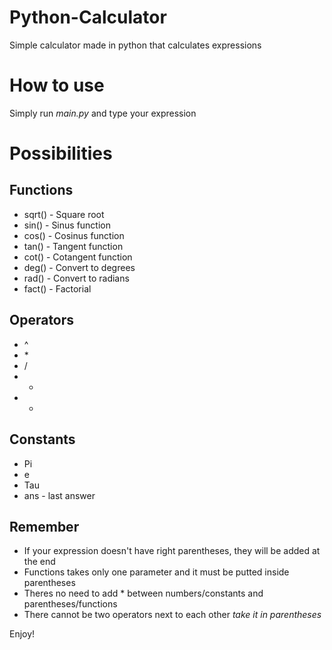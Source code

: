 # Python-Calculator
Simple calculator made in python that calculates expressions

# How to use
Simply run *main.py* and type your expression

# Possibilities
## Functions
* sqrt() - Square root
* sin() - Sinus function
* cos() - Cosinus function
* tan() - Tangent function
* cot() - Cotangent function
* deg() - Convert to degrees
* rad() - Convert to radians
* fact() - Factorial

## Operators
* ^
* \*
* /
* +
* -

## Constants
* Pi
* e
* Tau
* ans - last answer

## Remember
* If your expression doesn't have right parentheses, they will be added at the end
* Functions takes only one parameter and it must be putted inside parentheses 
* Theres no need to add * between numbers/constants and parentheses/functions
* There cannot be two operators next to each other *take it in parentheses*

Enjoy!
